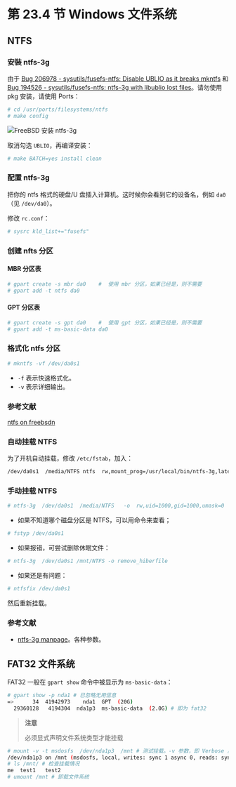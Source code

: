 # 第 23.4 节 Windows 文件系统

## NTFS

### 安裝 ntfs-3g

由于 [Bug 206978 - sysutils/fusefs-ntfs: Disable UBLIO as it breaks mkntfs](https://bugs.freebsd.org/bugzilla/show_bug.cgi?id=206978) 和 [Bug 194526 - sysutils/fusefs-ntfs: ntfs-3g with libublio lost files](https://bugs.freebsd.org/bugzilla/show_bug.cgi?id=194526)。请勿使用 pkg 安装，请使用 Ports：

```sh
# cd /usr/ports/filesystems/ntfs
# make config
```

![FreeBSD 安装 ntfs-3g](../.gitbook/assets/ntfs1.png)


取消勾选 `UBLIO`，再编译安装：


```sh
# make BATCH=yes install clean
```

### 配置 ntfs-3g

把你的 ntfs 格式的硬盘/U 盘插入计算机。这时候你会看到它的设备名，例如 `da0`（见 `/dev/da0`）。

修改 `rc.conf`：

```sh
# sysrc kld_list+="fusefs"
```

### 创建 nfts 分区

#### MBR 分区表

```sh
# gpart create -s mbr da0    #  使用 mbr 分区，如果已经是，则不需要
# gpart add -t ntfs da0
```

#### GPT 分区表

```sh
# gpart create -s gpt da0    #  使用 gpt 分区，如果已经是，则不需要
# gpart add -t ms-basic-data da0
```

### 格式化 ntfs 分区


```sh
# mkntfs -vf /dev/da0s1
```

- `-f` 表示快速格式化。
- `-v` 表示详细输出。


### 参考文献

[ntfs on freebsdn](https://www.gridbugs.org/ntfs-on-freebsd/)



### 自动挂载 NTFS

为了开机自动挂载，修改 `/etc/fstab`，加入：

```sh
/dev/da0s1  /media/NTFS ntfs  rw,mount_prog=/usr/local/bin/ntfs-3g,late  0  0
```

### 手动挂载 NTFS

```sh
# ntfs-3g  /dev/da0s1  /media/NTFS   -o  rw,uid=1000,gid=1000,umask=0
```

- 如果不知道哪个磁盘分区是 NTFS，可以用命令来查看；

```sh
# fstyp /dev/da0s1
```


- 如果报错，可尝试删除休眠文件：

```sh
# ntfs-3g  /dev/da0s1 /mnt/NTFS -o remove_hiberfile
```

- 如果还是有问题：

```sh
# ntfsfix /dev/da0s1
```

然后重新挂载。

### 参考文献

- [ntfs-3g manpage](https://www.freebsd.org/cgi/man.cgi?query=ntfs-3g&format=html)。各种参数。

## FAT32 文件系统

FAT32 一般在 `gpart show` 命令中被显示为 `ms-basic-data`：

```sh
# gpart show -p nda1 # 已忽略无用信息
=>      34  41942973    nda1  GPT  (20G)
  29360128   4194304  nda1p3  ms-basic-data  (2.0G) # 即为 fat32
```

>**注意**
>
>必须显式声明文件系统类型才能挂载

```sh
# mount -v -t msdosfs  /dev/nda1p3  /mnt # 测试挂载。-v 参数，即 Verbose 显示详细信息；- t 参数即 type（类型），指定文件系统。
/dev/nda1p3 on /mnt (msdosfs, local, writes: sync 1 async 0, reads: sync 512 async 0, fsid 7d00000032000000, vnodes: count 1 )
# ls /mnt/ # 检查挂载情况
me	test1	test2
# umount /mnt # 卸载文件系统
```

